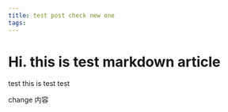 ```yaml
---
title: test post check new one
tags:
---
```


# Hi. this is test markdown article

test
this is test
test


change 内容
